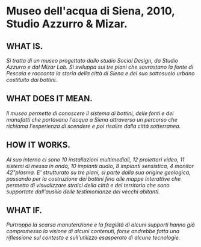 # Museo dell'acqua di Siena, 2010, Studio Azzurro & Mizar.

## WHAT IS.
*Si tratta di un museo progettato dallo studio Social Design, da Studio Azzurro e dal Mizar Lab. Si sviluppa sui tre piani che sovrastano la fonte di Pescaia e racconta la storia della città di Siena e del suo sottosuolo urbano costituito dai bottini.*

## WHAT DOES IT MEAN.
*Il museo permette di conoscere il sistema di bottini, delle fonti e dei manufatti che portavano l'acqua a  Siena attraverso un percorso che richiama l'esperienza di scendere e poi risalire dalla città sotterranea.*

## HOW IT WORKS.
*Al suo interno ci sono 10 installazioni multimediali, 12 proiettori video, 11 sistemi di messa in onda, 10 impianti audio, 8 impianti sensistica, 4 monitor 42"plasma. E' strutturato su tre piani, si parte dalla sua origine geologica, passando per la costruzione dei bottini fino alle mappe interattive che permetto di visualizzare stralci della città e del territorio che sono supportate dall'ausilio delle testimonianze dei vecchi abitanti.*

  ## WHAT IF.
*Purtroppo la scarsa manutenzione e la fragilità di alcuni supporti hanno già compromesso la visione di alcuni contenuti, forse andrebbe fatta una riflessione sul contesto e sull'utilizzo esasperato di alcune tecnologie.*
